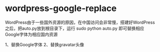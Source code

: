# wordpress-google-replace

WordPress由于一些国外资源的原因，在中国访问会非常慢，搭建好WordPress之后，把auto.py放到根目录下，运行
	sudo python auto.py
即可替换相应Google字体为相应国内资源

1、替换Google字体
2、替换gravatar头像
